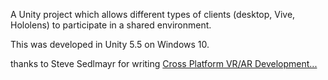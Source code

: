 A Unity project which allows different types of clients 
(desktop, Vive, Hololens) to participate in a shared environment.

This was developed in Unity 5.5 on Windows 10.

thanks to Steve Sedlmayr for writing 
[Cross Platform VR/AR Development...][1]

[1]: http://elevr.com/cross-platform-vrar-development-in-unity-for-vive-and-hololens/

